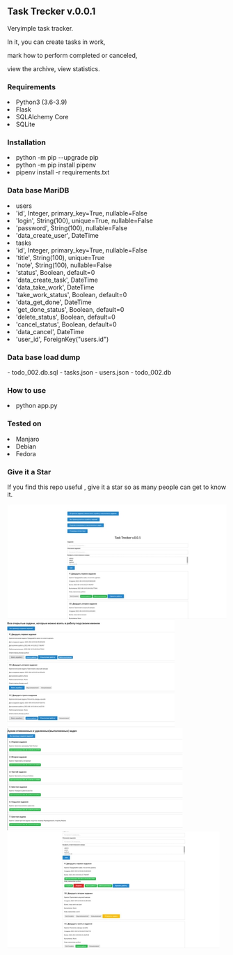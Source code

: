 <h2>Task Trecker v.0.0.1</h2>
<p>Veryimple task tracker.</p>
<p>In it, you can create tasks in work,</p>
<p>mark how to perform completed or canceled,</p>
<p>view the archive, view statistics.</p>

<h3>Requirements</h3>
 <li>Python3 (3.6-3.9)</li>
 <li>Flask</li>
 <li>SQLAlchemy Core</li>
 <li>SQLite</li>

   
<h3>Installation</h3>
 <li>python -m pip --upgrade pip</li>
 <li>python -m pip install pipenv</li>  
 <li>pipenv install -r requirements.txt</li>
   
<h3>Data base MariDB</h3>

<li>users</li>
<li>'id', Integer, primary_key=True, nullable=False</li>
<li>'login', String(100), unique=True, nullable=False</li>
<li>'password', String(100), nullable=False</li>
<li>'data_create_user', DateTime</li>
              

<li>tasks</li>
<li>'id', Integer, primary_key=True, nullable=False</li>
<li>'title', String(100), unique=True</li>
<li>'note', String(100), nullable=False</li>
<li>'status', Boolean, default=0</li>
<li>'data_create_task', DateTime</li>
<li>'data_take_work', DateTime</li>
<li>'take_work_status', Boolean, default=0</li>
<li>'data_get_done', DateTime</li>
<li>'get_done_status', Boolean, default=0</li>
<li>'delete_status', Boolean, default=0</li>
<li>'cancel_status', Boolean, default=0</li>
<li>'data_cancel', DateTime</li>
<li>'user_id', ForeignKey("users.id")</li>
                                                                         
<h3>Data base load dump</h3>
     - todo_002.db.sql
     - tasks.json
     - users.json
     - todo_002.db

<h3>How to use</h3>
 <li>python  app.py</li>

<h3>Tested on</h3>
    <li>Manjaro</li>
    <li>Debian</li>
    <li>Fedora</li>

<h3>Give it a Star</h3>
If you find this repo useful , 
give it a star so as many people can get to know it.


![alt text](screenshots/1.jpg "Описание будет тут")
![alt text](screenshots/2.jpg "Описание будет тут")
![alt text](screenshots/3.jpg "Описание будет тут")
![alt text](screenshots/4.jpg "Описание будет тут")

